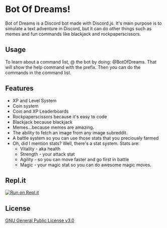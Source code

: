 # Bot Of Dreams!

Bot of Dreams is a Discord bot made with Discord.js. It's main purpose is to simulate a text adventure in Discord, but it can do other things such as memes and fun commands like blackjack and rockpaperscissors.

## Usage

To learn about a command list, @ the bot by doing:
@BotOfDreams. That will show the help command with the prefix.
Then you can do the commands in the command list.

## Features

- XP and Level System
- Coin system
- Coin and XP Leaderboards
- Rockpaperscissors because it's easy to code
- Blackjack because blackjack
- Memes...because memes are amazing.
- The ability to fetch an image from any image subreddit.
- A battle system so you can use those stats that you preciously farmed
- Oh, did I mention stats? Well, there's a stat system. Stats are:
  - Vitality - aka health
  - Strength - your attack stat
  - Agility - so you can move faster and go first in battle
  - Magic - your magic stat so you can do awesome magic moves.

## Repl.it

[![Run on Repl.it](https://repl.it/badge/github/AA2K1/botofdreams)](https://repl.it/github/AA2K1/botofdreams)

## License
[GNU General Public License v3.0](https://choosealicense.com/licenses/gpl-3.0/#)
